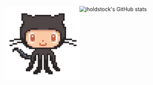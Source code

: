 <img 
	align="left"
	alt="octocat"
	src="https://github.com/jholdstock/jholdstock/raw/master/img/octocat.gif"
/>

<img 
	align="left"
	alt="jholdstock's GitHub stats"
	src="https://github-readme-stats.vercel.app/api?username=jholdstock&show_icons=true&hide_border=true&count_private=true&include_all_commits=true"
/>
